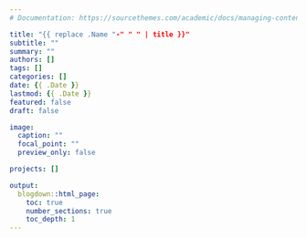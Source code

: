 ```yaml
---
# Documentation: https://sourcethemes.com/academic/docs/managing-content/

title: "{{ replace .Name "-" " " | title }}"
subtitle: ""
summary: ""
authors: []
tags: []
categories: []
date: {{ .Date }}
lastmod: {{ .Date }}
featured: false
draft: false

image:
  caption: ""
  focal_point: ""
  preview_only: false

projects: []

output:
  blogdown::html_page:
    toc: true
    number_sections: true
    toc_depth: 1
---
```

